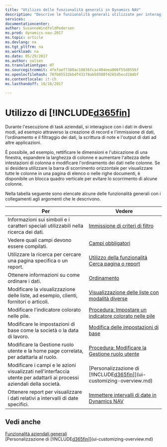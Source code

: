 ```yaml
---
title: "Utilizzo delle funzionalità generali in Dynamics NAV"
description: "Descrive le funzionalità generali utilizzate per interagire con i dati in Dynamics NAV, ad esempio per immettere valori, ordinare dati e modificare le visualizzazioni."
services: 
documentationcenter: 
author: SusanneWindfeldPedersen
ms.prod: dynamics-nav-2017
ms.topic: article
ms.devlang: na
ms.tgt_pltfrm: na
ms.workload: na
ms.date: 05/29/2017
ms.author: solsen
ms.translationtype: HT
ms.sourcegitcommit: 4fefaef7380ac10836fcac404eea006f55d8556f
ms.openlocfilehash: 70fb85532bbdf431f8ab58580f4265d5ecd18dbf
ms.contentlocale: it-ch
ms.lasthandoff: 10/16/2017

---
```

# <a name="working-with-included365finincludesd365finlongmdmd"></a>Utilizzo di [!INCLUDE[d365fin](includes/d365fin_long_md.md)]
Durante l'esecuzione di task aziendali, si interagisce con i dati in diversi modi, ad esempio attraverso la creazione di record e l'immissione di dati, l'ordinamento e il filtraggio dei dati, la scrittura di note e l'output di dati ad altre applicazioni.

È possibile, ad esempio, rettificare le dimensioni e l'ubicazione di una finestra, espandere la larghezza di colonne e aumentare l'altezza delle intestazioni di colonna e modificare l'ordinamento dei dati nelle colonne. Se si desidera utilizzare la barra di scorrimento orizzontale per visualizzare tutte le colonne in una pagina di elenco o nelle righe documenti, è disponibile un blocca quadro verticale per evitare lo scorrimento di alcune colonne.

Nella tabella seguente sono elencate alcune delle funzionalità generali con i collegamenti agli argomenti che le descrivono.

| Per | Vedere |
| --- | --- |
| Informazioni sui simboli e i caratteri speciali utilizzabili nella ricerca dei dati. |[Immissione di criteri di filtro](ui-enter-criteria-filters.md) |
| Vedere quali campi devono essere compilati. |[Campi obbligatori](ui-mandatory-fields.md) |
| Utilizzare la ricerca per cercare una pagina specifica o un report. |[Utilizzo della funzionalità Cerca pagina o report](ui-search.md) |
| Ottenere informazioni su come ordinare i dati. |[Ordinamento](ui-sorting.md) |
| Modificare la visualizzazione delle liste, ad esempio, clienti, fornitori o articoli. |[Visualizzazione delle liste con modalità diverse](across-display-lists-different-views.md) |
| Modificare l'indicatore colorato nelle pile. |[Procedura: Impostare un indicatore colorato nelle pile](ui-how-setup-colored-indicator-cues.md) |
| Modificare le impostazioni di base come la società o la data di lavoro. |[Modifica delle impostazioni di base](ui-change-basic-settings.md) |
| Modificare la Gestione ruolo utente e la home page correlata, per adattarla al ruolo. |[Procedura: Modificare la Gestione ruolo utente](change-role.md) |
| Modificare i campi e le azioni visualizzati nell'interfaccia utente per adattarli ai processi aziendali della società. |[Personalizzazione di [!INCLUDE[d365fin](includes/d365fin_md.md)]](ui-customizing-overview.md) |
| Ottenere report per visualizzare i dati relativi a intervalli di date specifici. |[Immettere intervalli di date in Dynamics NAV](ui-enter-date-ranges.md) |

## <a name="see-also"></a>Vedi anche
[Funzionalità aziendali generali](ui-across-business-areas.md)  
[Personalizzazione di [!INCLUDE[d365fin](includes/d365fin_md.md)]](ui-customizing-overview.md)  

## 

